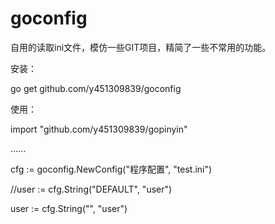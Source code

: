 # goconfig
自用的读取ini文件，模仿一些GIT项目，精简了一些不常用的功能。

安装：

  go get github.com/y451309839/goconfig


使用：
  
  import "github.com/y451309839/gopinyin"

  ......

  cfg := goconfig.NewConfig("程序配置", "test.ini")
  
  //user := cfg.String("DEFAULT", "user")
  
  user := cfg.String("", "user")
  
  

